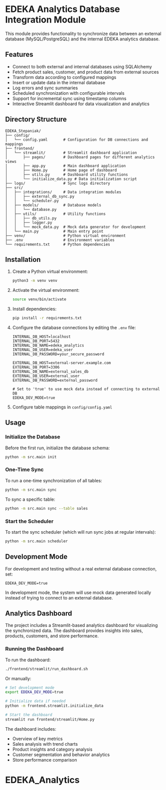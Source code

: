 # EDEKA Analytics Database Integration Module

This module provides functionality to synchronize data between an external database (MySQL/PostgreSQL) and the internal EDEKA analytics database.

## Features

- Connect to both external and internal databases using SQLAlchemy
- Fetch product sales, customer, and product data from external sources
- Transform data according to configured mappings
- Insert or update data in the internal database
- Log errors and sync summaries
- Scheduled synchronization with configurable intervals
- Support for incremental sync using timestamp columns
- Interactive Streamlit dashboard for data visualization and analytics

## Directory Structure

```
EDEKA_Stepaniak/
├── config/
│   └── config.yaml       # Configuration for DB connections and mappings
├── frontend/
│   └── streamlit/        # Streamlit dashboard application
│       ├── pages/        # Dashboard pages for different analytics views
│       ├── app.py        # Main dashboard application
│       ├── Home.py       # Home page of dashboard
│       ├── utils.py      # Dashboard utility functions
│       └── initialize_data.py # Data initialization script
├── logs/                 # Sync logs directory
├── src/
│   ├── integrations/     # Data integration modules
│   │   ├── external_db_sync.py
│   │   └── scheduler.py
│   ├── models/           # Database models
│   │   └── database.py
│   ├── utils/            # Utility functions
│   │   ├── db_utils.py
│   │   ├── logger.py
│   │   └── mock_data.py  # Mock data generator for development
│   └── main.py           # Main entry point
├── venv/                 # Python virtual environment
├── .env                  # Environment variables
└── requirements.txt      # Python dependencies
```

## Installation

1. Create a Python virtual environment:
   ```bash
   python3 -m venv venv
   ```

2. Activate the virtual environment:
   ```bash
   source venv/bin/activate
   ```

3. Install dependencies:
   ```bash
   pip install -r requirements.txt
   ```

4. Configure the database connections by editing the `.env` file:
   ```
   INTERNAL_DB_HOST=localhost
   INTERNAL_DB_PORT=5432
   INTERNAL_DB_NAME=edeka_analytics
   INTERNAL_DB_USER=edeka_user
   INTERNAL_DB_PASSWORD=your_secure_password

   EXTERNAL_DB_HOST=external-server.example.com
   EXTERNAL_DB_PORT=3306
   EXTERNAL_DB_NAME=external_sales_db
   EXTERNAL_DB_USER=external_user
   EXTERNAL_DB_PASSWORD=external_password
   
   # Set to 'true' to use mock data instead of connecting to external DB
   EDEKA_DEV_MODE=true
   ```

5. Configure table mappings in `config/config.yaml`

## Usage

### Initialize the Database

Before the first run, initialize the database schema:

```bash
python -m src.main init
```

### One-Time Sync

To run a one-time synchronization of all tables:

```bash
python -m src.main sync
```

To sync a specific table:

```bash
python -m src.main sync --table sales
```

### Start the Scheduler

To start the sync scheduler (which will run sync jobs at regular intervals):

```bash
python -m src.main scheduler
```

## Development Mode

For development and testing without a real external database connection, set:

```
EDEKA_DEV_MODE=true
```

In development mode, the system will use mock data generated locally instead of trying to connect to an external database.

## Analytics Dashboard

The project includes a Streamlit-based analytics dashboard for visualizing the synchronized data. The dashboard provides insights into sales, products, customers, and store performance.

### Running the Dashboard

To run the dashboard:

```bash
./frontend/streamlit/run_dashboard.sh
```

Or manually:

```bash
# Set development mode
export EDEKA_DEV_MODE=true

# Initialize data if needed
python -m frontend.streamlit.initialize_data

# Start the dashboard
streamlit run frontend/streamlit/Home.py
```

The dashboard includes:
- Overview of key metrics
- Sales analysis with trend charts
- Product insights and category analysis
- Customer segmentation and behavior analytics
- Store performance comparison
# EDEKA_Analytics
